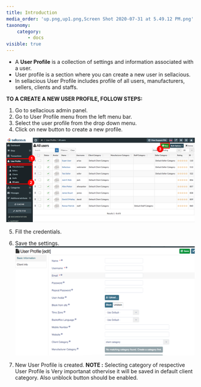 ```yaml
---
title: Introduction
media_order: 'up.png,up1.png,Screen Shot 2020-07-31 at 5.49.12 PM.png'
taxonomy:
    category:
        - docs
visible: true
---
```


* A **User Profile** is a collection of settings and information associated with a user.
* User profile is a section where you can create a new user in sellacious. 
* In sellacious User Profile includes profile of  all users, manufacturers, sellers, clients and staffs.

**TO A CREATE A NEW USER PROFILE, FOLLOW STEPS:**

1. Go to sellacious admin panel.
2. Go to User Profile menu from the left menu bar.
3. Select the user profile from the drop down menu.
4. Click on new button to create a new profile.

![](up.png)

5. Fill the credentials.
6. Save the settings.
![](Screen%20Shot%202020-07-31%20at%205.49.12%20PM.png)

7. New User Profile is created.
**NOTE :** Selecting category of respective User Profile is Very importanat othervise it will be saved in default client category. Also unblock button should be enabled.

